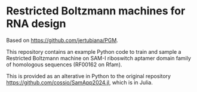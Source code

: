 # Restricted Boltzmann machines for RNA design

Based on https://github.com/jertubiana/PGM.

This repository contains an example Python code to train and sample a Restricted Boltzmann machine on SAM-I riboswitch aptamer domain family of homologous sequences (RF00162 on Rfam).

This is provided as an alterative in Python to the original repository https://github.com/cossio/SamApp2024.jl, which is in Julia.

